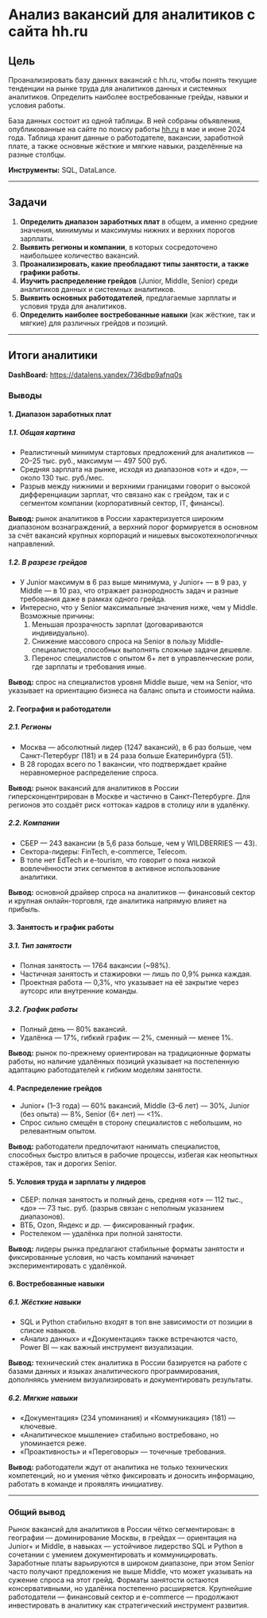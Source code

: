 # Анализ вакансий для аналитиков с сайта hh.ru
## Цель
Проанализировать базу данных вакансий с hh.ru, чтобы понять текущие тенденции на рынке труда для аналитиков данных и системных аналитиков. Определить наиболее востребованные грейды, навыки и условия работы.

База данных состоит из одной таблицы. В ней собраны объявления, опубликованные на сайте по поиску работы [hh.ru](http://hh.ru/) в мае и июне 2024 года. Таблица хранит данные о работодателе, вакансии, заработной плате, а также основные жёсткие и мягкие навыки, разделённые на разные столбцы.

**Инструменты:** SQL, DataLance.

---

## Задачи
1. **Определить диапазон заработных плат** в общем, а именно средние значения, минимумы и максимумы нижних и верхних порогов зарплаты.
2. **Выявить регионы и компании**, в которых сосредоточено наибольшее количество вакансий.
3. **Проанализировать, какие преобладают типы занятости, а также графики работы.**
4. **Изучить распределение грейдов** (Junior, Middle, Senior) среди аналитиков данных и системных аналитиков.
5. **Выявить основных работодателей**, предлагаемые зарплаты и условия труда для аналитиков.
6. **Определить наиболее востребованные навыки** (как жёсткие, так и мягкие) для различных грейдов и позиций.

---

## Итоги аналитики

**DashBoard:** https://datalens.yandex/736dbp9afnq0s

### Выводы
#### 1. Диапазон заработных плат
##### 1.1. Общая картина
- Реалистичный минимум стартовых предложений для аналитиков — 20–25 тыс. руб., максимум — 497 500 руб.
- Средняя зарплата на рынке, исходя из диапазонов «от» и «до», — около 130 тыс. руб./мес.
- Разрыв между нижними и верхними границами говорит о высокой дифференциации зарплат, что связано как с грейдом, так и с сегментом компании (корпоративный сектор, IT, финансы).

**Вывод:** рынок аналитиков в России характеризуется широким диапазоном вознаграждений, а верхний порог формируется в основном за счёт вакансий крупных корпораций и нишевых высокотехнологичных направлений.

##### 1.2. В разрезе грейдов
- У Junior максимум в 6 раз выше минимума, у Junior+ — в 9 раз, у Middle — в 10 раз, что отражает разнородность задач и разные требования даже в рамках одного грейда.
- Интересно, что у Senior максимальные значения ниже, чем у Middle. Возможные причины:
    1. Меньшая прозрачность зарплат (договариваются индивидуально).
    2. Снижение массового спроса на Senior в пользу Middle-специалистов, способных выполнять сложные задачи дешевле.
    3. Перенос специалистов с опытом 6+ лет в управленческие роли, где зарплаты и требования иные.

**Вывод:** спрос на специалистов уровня Middle выше, чем на Senior, что указывает на ориентацию бизнеса на баланс опыта и стоимости найма.

#### 2. География и работодатели
##### 2.1. Регионы
- Москва — абсолютный лидер (1247 вакансий), в 6 раз больше, чем Санкт-Петербург (181) и в 24 раза больше Екатеринбурга (51).
- В 28 городах всего по 1 вакансии, что подтверждает крайне неравномерное распределение спроса.

**Вывод:** рынок вакансий для аналитиков в России гиперсконцентрирован в Москве и частично в Санкт-Петербурге. Для регионов это создаёт риск «оттока» кадров в столицу или в удалёнку.
##### 2.2. Компании
- СБЕР — 243 вакансии (в 5,6 раза больше, чем у WILDBERRIES — 43).
- Сектора-лидеры: FinTech, e-commerce, Telecom.
- В топе нет EdTech и e-tourism, что говорит о пока низкой вовлечённости этих сегментов в активное использование аналитики.

**Вывод:** основной драйвер спроса на аналитиков — финансовый сектор и крупная онлайн-торговля, где аналитика напрямую влияет на прибыль.

#### 3. Занятость и график работы
##### 3.1. Тип занятости
- Полная занятость — 1764 вакансии (~98%).
- Частичная занятость и стажировки — лишь по 0,9% рынка каждая.
- Проектная работа — 0,3%, что указывает на её закрытие через аутсорс или внутренние команды.
##### 3.2. График работы
- Полный день — 80% вакансий.
- Удалёнка — 17%, гибкий график — 2%, сменный — менее 1%.

**Вывод:** рынок по-прежнему ориентирован на традиционные форматы работы, но наличие удалённых позиций указывает на постепенную адаптацию работодателей к гибким моделям занятости.

#### 4. Распределение грейдов
- Junior+ (1–3 года) — 60% вакансий, Middle (3–6 лет) — 30%, Junior (без опыта) — 8%, Senior (6+ лет) — <1%.
- Спрос сильно смещён в сторону специалистов с небольшим, но релевантным опытом.

**Вывод:** работодатели предпочитают нанимать специалистов, способных быстро влиться в рабочие процессы, избегая как неопытных стажёров, так и дорогих Senior.

#### 5. Условия труда и зарплаты у лидеров
- СБЕР: полная занятость и полный день, средняя «от» — 112 тыс., «до» — 73 тыс. руб. (разрыв связан с неполным указанием диапазонов).
- ВТБ, Ozon, Яндекс и др. — фиксированный график.
- Ростелеком — удалёнка при полной занятости.

**Вывод:** лидеры рынка предлагают стабильные форматы занятости и фиксированные условия, но часть компаний начинает экспериментировать с удалёнкой.

#### 6. Востребованные навыки
##### 6.1. Жёсткие навыки
- SQL и Python стабильно входят в топ вне зависимости от позиции в списке навыков.
- «Анализ данных» и «Документация» также встречаются часто, Power BI — как важный инструмент визуализации.

**Вывод:** технический стек аналитика в России базируется на работе с базами данных и языках аналитического программирования, дополняясь умением визуализировать и документировать результаты.
##### 6.2. Мягкие навыки
- «Документация» (234 упоминания) и «Коммуникация» (181) — ключевые.
- «Аналитическое мышление» стабильно востребовано, но упоминается реже.
- «Проактивность» и «Переговоры» — точечные требования.

**Вывод:** работодатели ждут от аналитика не только технических компетенций, но и умения чётко фиксировать и доносить информацию, работать в команде и проявлять инициативу.

---

### Общий вывод
Рынок вакансий для аналитиков в России чётко сегментирован: в географии — доминирование Москвы, в грейдах — ориентация на Junior+ и Middle, в навыках — устойчивое лидерство SQL и Python в сочетании с умением документировать и коммуницировать. Заработные платы варьируются в широком диапазоне, при этом Senior часто получают предложения не выше Middle, что может указывать на сужение спроса на этот грейд. Форматы занятости остаются консервативными, но удалёнка постепенно расширяется. Крупнейшие работодатели — финансовый сектор и e-commerce — продолжают инвестировать в аналитику как стратегический инструмент развития.

